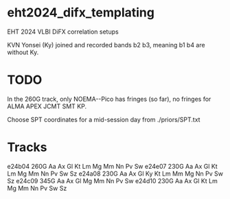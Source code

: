 # eht2024_difx_templating

EHT 2024 VLBI DiFX correlation setups

KVN Yonsei (Ky) joined and recorded bands b2 b3,
meaning b1 b4 are without Ky.

# TODO

In the 260G track, only NOEMA--Pico has fringes (so far),
no fringes for ALMA APEX JCMT SMT KP.

Choose SPT coordinates for a mid-session day from ./priors/SPT.txt

# Tracks

e24b04  260G  Aa Ax Gl Kt Lm Mg Mm Nn Pv Sw
e24e07  230G  Aa Ax Gl Kt Lm Mg Mm Nn Pv Sw Sz
e24a08  230G  Aa Ax Gl Ky Kt Lm Mm Mg Nn Pv Sw Sz
e24c09  345G  Aa Ax Gl Mg Mm Nn Pv Sw
e24d10  230G  Aa Ax Gl Kt Lm Mg Mm Nn Pv Sw Sz


